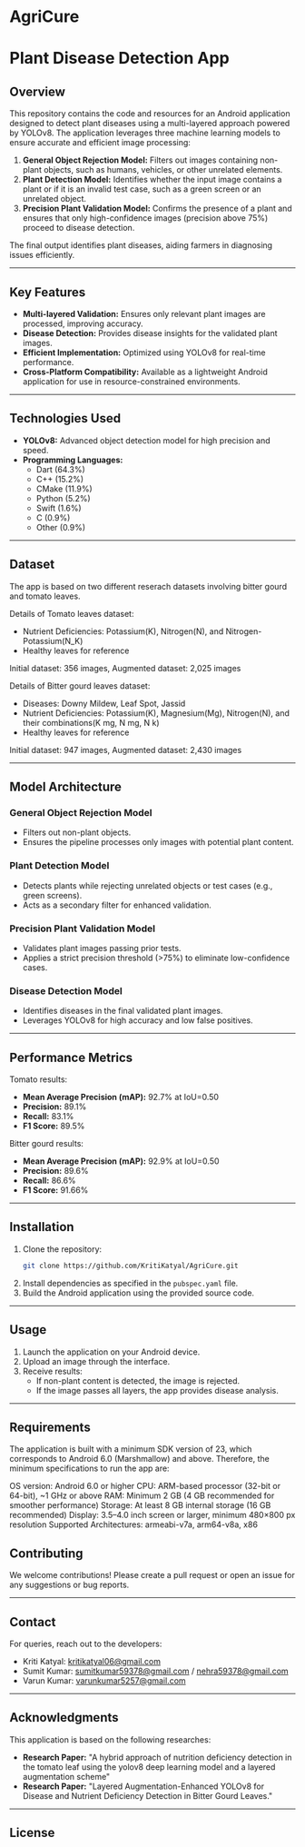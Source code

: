 # AgriCure
# Plant Disease Detection App

## Overview

This repository contains the code and resources for an Android application designed to detect plant diseases using a multi-layered approach powered by YOLOv8. The application leverages three machine learning models to ensure accurate and efficient image processing:

1. **General Object Rejection Model:** Filters out images containing non-plant objects, such as humans, vehicles, or other unrelated elements.
2. **Plant Detection Model:** Identifies whether the input image contains a plant or if it is an invalid test case, such as a green screen or an unrelated object.
3. **Precision Plant Validation Model:** Confirms the presence of a plant and ensures that only high-confidence images (precision above 75%) proceed to disease detection.

The final output identifies plant diseases, aiding farmers in diagnosing issues efficiently.

---

## Key Features

- **Multi-layered Validation:** Ensures only relevant plant images are processed, improving accuracy.
- **Disease Detection:** Provides disease insights for the validated plant images.
- **Efficient Implementation:** Optimized using YOLOv8 for real-time performance.
- **Cross-Platform Compatibility:** Available as a lightweight Android application for use in resource-constrained environments.

---

## Technologies Used

- **YOLOv8:** Advanced object detection model for high precision and speed.
- **Programming Languages:**
  - Dart (64.3%)
  - C++ (15.2%)
  - CMake (11.9%)
  - Python (5.2%)
  - Swift (1.6%)
  - C (0.9%)
  - Other (0.9%)

---

## Dataset

The app is based on two different reserach datasets involving bitter gourd and tomato leaves.

Details of Tomato leaves dataset: 
- Nutrient Deficiencies: Potassium(K), Nitrogen(N), and Nitrogen-Potassium(N_K) 
- Healthy leaves for reference

Initial dataset: 356 images,
Augmented dataset: 2,025 images

Details of Bitter gourd leaves dataset:
- Diseases: Downy Mildew, Leaf Spot, Jassid
- Nutrient Deficiencies: Potassium(K), Magnesium(Mg), Nitrogen(N), and their combinations(K mg, N mg, N k)
- Healthy leaves for reference

Initial dataset: 947 images,
Augmented dataset: 2,430 images

---

## Model Architecture

### General Object Rejection Model
- Filters out non-plant objects.
- Ensures the pipeline processes only images with potential plant content.

### Plant Detection Model
- Detects plants while rejecting unrelated objects or test cases (e.g., green screens).
- Acts as a secondary filter for enhanced validation.

### Precision Plant Validation Model
- Validates plant images passing prior tests.
- Applies a strict precision threshold (>75%) to eliminate low-confidence cases.

### Disease Detection Model
- Identifies diseases in the final validated plant images.
- Leverages YOLOv8 for high accuracy and low false positives.

---

## Performance Metrics
Tomato results:
- **Mean Average Precision (mAP):** 92.7% at IoU=0.50
- **Precision:** 89.1%
- **Recall:** 83.1%
- **F1 Score:** 89.5%

Bitter gourd results:
- **Mean Average Precision (mAP):** 92.9% at IoU=0.50
- **Precision:** 89.6%
- **Recall:** 86.6%
- **F1 Score:** 91.66%

---

## Installation

1. Clone the repository:
   ```bash
   git clone https://github.com/KritiKatyal/AgriCure.git
   ```
2. Install dependencies as specified in the `pubspec.yaml` file.
3. Build the Android application using the provided source code.

---

## Usage

1. Launch the application on your Android device.
2. Upload an image through the interface.
3. Receive results:
   - If non-plant content is detected, the image is rejected.
   - If the image passes all layers, the app provides disease analysis.

---

## Requirements
The application is built with a minimum SDK version of 23, which corresponds to Android 6.0 (Marshmallow) and above. Therefore, the minimum specifications to run the app are:

OS version: Android 6.0 or higher
CPU: ARM-based processor (32-bit or 64-bit), ~1 GHz or above
RAM: Minimum 2 GB (4 GB recommended for smoother performance)
Storage: At least 8 GB internal storage (16 GB recommended)
Display: 3.5–4.0 inch screen or larger, minimum 480×800 px resolution
Supported Architectures: armeabi-v7a, arm64-v8a, x86

## Contributing

We welcome contributions! Please create a pull request or open an issue for any suggestions or bug reports.

---

## Contact

For queries, reach out to the developers:
- Kriti Katyal: kritikatyal06@gmail.com
- Sumit Kumar: sumitkumar59378@gmail.com / nehra59378@gmail.com
- Varun Kumar: varunkumar5257@gmail.com

---

## Acknowledgments
This application is based on the following researches:

- **Research Paper:** "A hybrid approach of nutrition deficiency detection in the tomato leaf using the yolov8 deep learning model and a layered augmentation scheme"
- **Research Paper:** "Layered Augmentation-Enhanced YOLOv8 for Disease and Nutrient Deficiency Detection in Bitter Gourd Leaves."
---

## License



